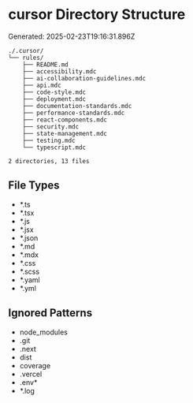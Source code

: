 # cursor Directory Structure
Generated: 2025-02-23T19:16:31.896Z

```
./.cursor/
└── rules/
    ├── README.md
    ├── accessibility.mdc
    ├── ai-collaboration-guidelines.mdc
    ├── api.mdc
    ├── code-style.mdc
    ├── deployment.mdc
    ├── documentation-standards.mdc
    ├── performance-standards.mdc
    ├── react-components.mdc
    ├── security.mdc
    ├── state-management.mdc
    ├── testing.mdc
    └── typescript.mdc

2 directories, 13 files

```

## File Types
- *.ts
- *.tsx
- *.js
- *.jsx
- *.json
- *.md
- *.mdx
- *.css
- *.scss
- *.yaml
- *.yml

## Ignored Patterns
- node_modules
- .git
- .next
- dist
- coverage
- .vercel
- .env*
- *.log
